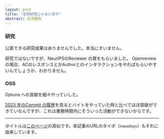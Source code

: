 ```yaml
---
layout: post
title: "全然研究じゃない日々"
abstract: 近況報告
---
```


### 研究

公表できる研究成果はありませんでした。本当にすいません。

研究ではないですが、NeurIPSのReviewer の賞をもらいました。
Openreview の場合、ACのレスポンスとかAuthorとのインタラクションをやればもらいやすいんでしょうか、わかりません。

### OSS

Optuna への貢献を細々やっていした。

[2023 年のCommit の履歴](https://github.com/nzw0301?tab=overview&from=2023-01-01&to=2023-12-31)を見るとバイトをやっていた時と比べてほぼ貢献ができていなんですが、これは業務時間内にそういった活動ができないからです。

---

タイトルは[このページ](https://www.ne.jp/asahi/beat/non/mori/myst/nawadays.html)の真似です。本記事のURLのタイポ（`nawadays`）もそれに由来しています。

